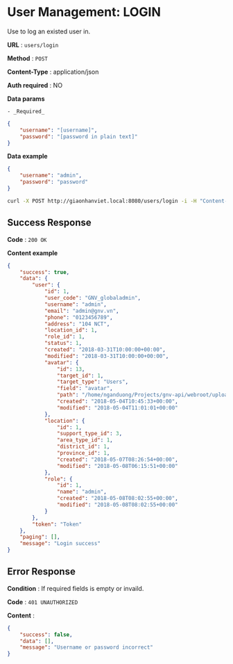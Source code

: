 # User Management: LOGIN

Use to log an existed user in.

**URL** : `users/login`

**Method** : `POST`

**Content-Type** : application/json

**Auth required** : NO

**Data params**

    - _Required_

```json
{
    "username": "[username]",
    "password": "[password in plain text]"
}
```

**Data example**

```json
{
    "username": "admin",
    "password": "password"
}
```

```bash
curl -X POST http://giaonhanviet.local:8080/users/login -i -H "Content-Type: application/json" -d '{"username":"admin","password":"123456"}'
```

## Success Response

**Code** : `200 OK`

**Content example**

```json
{
    "success": true,
    "data": {
        "user": {
            "id": 1,
            "user_code": "GNV_globaladmin",
            "username": "admin",
            "email": "admin@gnv.vn",
            "phone": "0123456789",
            "address": "104 NCT",
            "location_id": 1,
            "role_id": 1,
            "status": 1,
            "created": "2018-03-31T10:00:00+00:00",
            "modified": "2018-03-31T10:00:00+00:00",
            "avatar": {
                "id": 13,
                "target_id": 1,
                "target_type": "Users",
                "field": "avatar",
                "path": "/home/nganduong/Projects/gnv-api/webroot/uploads/files//avatar/1.png",
                "created": "2018-05-04T10:45:33+00:00",
                "modified": "2018-05-04T11:01:01+00:00"
            },
            "location": {
                "id": 1,
                "support_type_id": 3,
                "area_type_id": 1,
                "district_id": 1,
                "province_id": 1,
                "created": "2018-05-07T08:26:54+00:00",
                "modified": "2018-05-08T06:15:51+00:00"
            },
            "role": {
                "id": 1,
                "name": "admin",
                "created": "2018-05-08T08:02:55+00:00",
                "modified": "2018-05-08T08:02:55+00:00"
            }
        },
        "token": "Token"
    },
    "paging": [],
    "message": "Login success"
}
```

## Error Response

**Condition** : If required fields is empty or invaild.

**Code** : `401 UNAUTHORIZED`

**Content** :

```json
{
    "success": false,
    "data": [],
    "message": "Username or password incorrect"
}
```